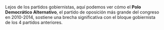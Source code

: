 ﻿Lejos de los partidos gobiernistas, aquí podemos ver cómo el **Polo Democrático Alternativo**, el partido de oposición más grande del congreso en 2010-2014, sostiene una brecha significativa con el bloque gobiernista de los 4 partidos anteriores.